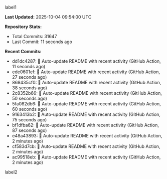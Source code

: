 
label1 
<!-- ACTIVITY_START -->
**Last Updated:** 2025-10-04 09:54:00 UTC

**Repository Stats:**
- Total Commits: 31647
- Last Commit: 11 seconds ago

**Recent Commits:**
- dd1dc4287: 🤖 Auto-update README with recent activity (GitHub Action, 11 seconds ago)
- ede0601ef: 🤖 Auto-update README with recent activity (GitHub Action, 27 seconds ago)
- 868435cf0: 🤖 Auto-update README with recent activity (GitHub Action, 38 seconds ago)
- 2c8352b66: 🤖 Auto-update README with recent activity (GitHub Action, 50 seconds ago)
- 5fa082db6: 🤖 Auto-update README with recent activity (GitHub Action, 60 seconds ago)
- 9163413b2: 🤖 Auto-update README with recent activity (GitHub Action, 75 seconds ago)
- bf1dfba62: 🤖 Auto-update README with recent activity (GitHub Action, 87 seconds ago)
- e48a43893: 🤖 Auto-update README with recent activity (GitHub Action, 2 minutes ago)
- cf583d7cb: 🤖 Auto-update README with recent activity (GitHub Action, 2 minutes ago)
- ac99518eb: 🤖 Auto-update README with recent activity (GitHub Action, 2 minutes ago)
<!-- ACTIVITY_END -->

label2
